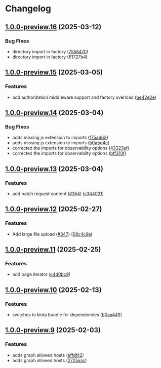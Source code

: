 # Changelog

## [1.0.0-preview.16](https://github.com/microsoftgraph/msgraph-sdk-typescript-core/compare/v1.0.0-preview.15...v1.0.0-preview.16) (2025-03-12)


### Bug Fixes

* directory import in factory ([7558470](https://github.com/microsoftgraph/msgraph-sdk-typescript-core/commit/7558470e373d511aeaacc1ae484e51fb491f8ce6))
* directory import in factory ([61727b4](https://github.com/microsoftgraph/msgraph-sdk-typescript-core/commit/61727b497fbdac3b50ff1a44aba71ed6c2dd9079))

## [1.0.0-preview.15](https://github.com/microsoftgraph/msgraph-sdk-typescript-core/compare/v1.0.0-preview.14...v1.0.0-preview.15) (2025-03-05)


### Features

* add authorization middleware support and factory overload ([be42e2e](https://github.com/microsoftgraph/msgraph-sdk-typescript-core/commit/be42e2ef26335d730035b227a0d4ae7605e7d601))

## [1.0.0-preview.14](https://github.com/microsoftgraph/msgraph-sdk-typescript-core/compare/v1.0.0-preview.13...v1.0.0-preview.14) (2025-03-04)


### Bug Fixes

* adds missing js extension to imports ([f75a663](https://github.com/microsoftgraph/msgraph-sdk-typescript-core/commit/f75a6638a065939f29305a5b315ef1c1838e00cf))
* adds missing js extension to imports ([b0a5d4c](https://github.com/microsoftgraph/msgraph-sdk-typescript-core/commit/b0a5d4c4722eb7001cc338f22db75e1d034e8fe3))
* corrected the imports for observability options ([43323ef](https://github.com/microsoftgraph/msgraph-sdk-typescript-core/commit/43323efcb63028e51255167d4b12919581e53d87))
* corrected the imports for observability options ([bff310f](https://github.com/microsoftgraph/msgraph-sdk-typescript-core/commit/bff310ff2db464af4dfe213c47501c5f192878d8))

## [1.0.0-preview.13](https://github.com/microsoftgraph/msgraph-sdk-typescript-core/compare/v1.0.0-preview.12...v1.0.0-preview.13) (2025-03-04)


### Features

* add batch request content ([#354](https://github.com/microsoftgraph/msgraph-sdk-typescript-core/issues/354)) ([c344031](https://github.com/microsoftgraph/msgraph-sdk-typescript-core/commit/c344031d35c79b8026f54c6c731409e6097ce2db))

## [1.0.0-preview.12](https://github.com/microsoftgraph/msgraph-sdk-typescript-core/compare/v1.0.0-preview.11...v1.0.0-preview.12) (2025-02-27)


### Features

* Add large file upload ([#347](https://github.com/microsoftgraph/msgraph-sdk-typescript-core/issues/347)) ([08c4c9e](https://github.com/microsoftgraph/msgraph-sdk-typescript-core/commit/08c4c9e34edaaf497d8cc2983fa60d89dd5fd86a))

## [1.0.0-preview.11](https://github.com/microsoftgraph/msgraph-sdk-typescript-core/compare/v1.0.0-preview.10...v1.0.0-preview.11) (2025-02-25)


### Features

* add page iterator ([c4d0bc9](https://github.com/microsoftgraph/msgraph-sdk-typescript-core/commit/c4d0bc9ddf9a02aa8ad8c75ef0e2b92380ca0e7e))

## [1.0.0-preview.10](https://github.com/microsoftgraph/msgraph-sdk-typescript-core/compare/v1.0.0-preview.9...v1.0.0-preview.10) (2025-02-13)


### Features

* switches to kiota bundle for dependencies ([b0aa449](https://github.com/microsoftgraph/msgraph-sdk-typescript-core/commit/b0aa4499ba8de809580faaf0e535e468b5503d57))

## [1.0.0-preview.9](https://github.com/microsoftgraph/msgraph-sdk-typescript-core/compare/v1.0.0-preview.8...v1.0.0-preview.9) (2025-02-03)


### Features

* adds graph allowed hosts ([effdf42](https://github.com/microsoftgraph/msgraph-sdk-typescript-core/commit/effdf424ebf378a881a5d6ccfff76416fb4e390b))
* adds graph allowed hosts ([2725aac](https://github.com/microsoftgraph/msgraph-sdk-typescript-core/commit/2725aace6a5d4ff713e2a8bf213e7e22f985dcde))
